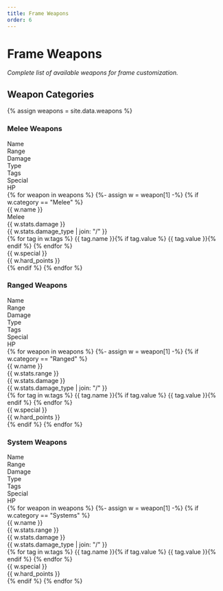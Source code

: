 ```yaml
---
title: Frame Weapons
order: 6
---
```


# Frame Weapons

*Complete list of available weapons for frame customization.*

## Weapon Categories
{% assign weapons = site.data.weapons %}

<div class="weapon-category">
    <h3>Melee Weapons</h3>
    <div class="weapon-list">
        <div class="weapon-item-row weapon-header">
            <div>Name</div>
            <div>Range</div>
            <div>Damage</div>
            <div>Type</div>
            <div>Tags</div>
            <div>Special</div>
            <div>HP</div>
        </div>
        {% for weapon in weapons %}
        {%- assign w = weapon[1] -%}
        {% if w.category == "Melee" %}
        <div class="weapon-item-row">
            <div class="weapon-name" data-label="Name">{{ w.name }}</div>
            <div class="weapon-range" data-label="Range">Melee</div>
            <div class="weapon-damage" data-label="Damage">{{ w.stats.damage }}</div>
            <div class="weapon-type" data-label="Type">{{ w.stats.damage_type | join: "/" }}</div>
            <div class="weapon-tags" data-label="Tags">
                {% for tag in w.tags %}
                <span class="tag-highlight" data-tag="{{ tag.name | downcase }}" {% if tag.value %}data-value="{{ tag.value }}"{% endif %}>{{ tag.name }}{% if tag.value %} {{ tag.value }}{% endif %}</span>
                {% endfor %}
            </div>
            <div class="weapon-special" data-label="Special">{{ w.special }}</div>
            <div class="weapon-hardpoints" data-label="HP">{{ w.hard_points }}</div>
        </div>
        {% endif %}
        {% endfor %}
    </div>
</div>

<div class="weapon-category">
    <h3>Ranged Weapons</h3>
    <div class="weapon-list">
        <div class="weapon-item-row weapon-header">
            <div>Name</div>
            <div>Range</div>
            <div>Damage</div>
            <div>Type</div>
            <div>Tags</div>
            <div>Special</div>
            <div>HP</div>
        </div>
        {% for weapon in weapons %}
        {%- assign w = weapon[1] -%}
        {% if w.category == "Ranged" %}
        <div class="weapon-item-row">
            <div class="weapon-name" data-label="Name">{{ w.name }}</div>
            <div class="weapon-range" data-label="Range">{{ w.stats.range }}</div>
            <div class="weapon-damage" data-label="Damage">{{ w.stats.damage }}</div>
            <div class="weapon-type" data-label="Type">{{ w.stats.damage_type | join: "/" }}</div>
            <div class="weapon-tags" data-label="Tags">
                {% for tag in w.tags %}
                <span class="tag-highlight" data-tag="{{ tag.name | downcase }}" {% if tag.value %}data-value="{{ tag.value }}"{% endif %}>{{ tag.name }}{% if tag.value %} {{ tag.value }}{% endif %}</span>
                {% endfor %}
            </div>
            <div class="weapon-special" data-label="Special">{{ w.special }}</div>
            <div class="weapon-hardpoints" data-label="HP">{{ w.hard_points }}</div>
        </div>
        {% endif %}
        {% endfor %}
    </div>
</div>

<div class="weapon-category">
    <h3>System Weapons</h3>
    <div class="weapon-list">
        <div class="weapon-item-row weapon-header">
            <div>Name</div>
            <div>Range</div>
            <div>Damage</div>
            <div>Type</div>
            <div>Tags</div>
            <div>Special</div>
            <div>HP</div>
        </div>
        {% for weapon in weapons %}
        {%- assign w = weapon[1] -%}
        {% if w.category == "Systems" %}
        <div class="weapon-item-row">
            <div class="weapon-name" data-label="Name">{{ w.name }}</div>
            <div class="weapon-range" data-label="Range">{{ w.stats.range }}</div>
            <div class="weapon-damage" data-label="Damage">{{ w.stats.damage }}</div>
            <div class="weapon-type" data-label="Type">{{ w.stats.damage_type | join: "/" }}</div>
            <div class="weapon-tags" data-label="Tags">
                {% for tag in w.tags %}
                <span class="tag-highlight" data-tag="{{ tag.name | downcase }}" {% if tag.value %}data-value="{{ tag.value }}"{% endif %}>{{ tag.name }}{% if tag.value %} {{ tag.value }}{% endif %}</span>
                {% endfor %}
            </div>
            <div class="weapon-special" data-label="Special">{{ w.special }}</div>
            <div class="weapon-hardpoints" data-label="HP">{{ w.hard_points }}</div>
        </div>
        {% endif %}
        {% endfor %}
    </div>
</div> 